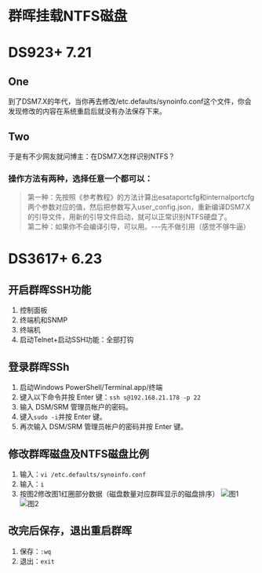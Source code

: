 # 群晖挂载NTFS磁盘

# DS923+ 7.21
## One  
到了DSM7.X的年代，当你再去修改/etc.defaults/synoinfo.conf这个文件，你会发现修改的内容在系统重启后就没有办法保存下来。
## Two  
于是有不少网友就问博主：在DSM7.X怎样识别NTFS？
### 操作方法有两种，选择任意一个都可以：  
>第一种：先按照《参考教程》的方法计算出esataportcfg和internalportcfg两个参数对应的值，然后把参数写入user_config.json，重新编译DSM7.X的引导文件，用新的引导文件启动，就可以正常识别NTFS硬盘了。  
>第二种：如果你不会编译引导，可以用。---先不做引用（感觉不够牛逼）

# DS3617+ 6.23
## 开启群晖SSH功能
1. 控制面板
2. 终端机和SNMP
3. 终端机
4. 启动Telnet+启动SSH功能：全部打钩
## 登录群晖SSh
1. 启动Windows PowerShell/Terminal.app/终端
2. 键入以下命令并按 Enter 键：```ssh s@192.168.21.178 -p 22```
3. 输入 DSM/SRM 管理员帐户的密码。
4. 键入```sudo -i```并按 Enter 键。
5. 再次输入 DSM/SRM 管理员帐户的密码并按 Enter 键。
## 修改群晖磁盘及NTFS磁盘比例  
1. 输入：```vi /etc.defaults/synoinfo.conf```
2. 输入：```i```
1. 按图2修改图1红圈部分数据（磁盘数量对应群晖显示的磁盘排序）
![图1](https://wp.gxnas.com/wp-content/uploads/2018/07/20180222150454_98932.png)
![图2](https://wp.gxnas.com/wp-content/uploads/2018/07/20180222150454_21862.png)
## 改完后保存，退出重启群晖
1. 保存：```:wq```
1. 退出：```exit```
